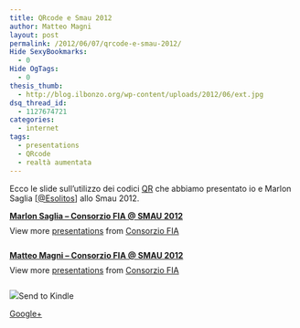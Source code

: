 ```yaml
---
title: QRcode e Smau 2012
author: Matteo Magni
layout: post
permalink: /2012/06/07/qrcode-e-smau-2012/
Hide SexyBookmarks:
  - 0
Hide OgTags:
  - 0
thesis_thumb:
  - http://blog.ilbonzo.org/wp-content/uploads/2012/06/ext.jpg
dsq_thread_id:
  - 1127674721
categories:
  - internet
tags:
  - presentations
  - QRcode
  - realtà aumentata
---
```

Ecco le slide sull&#8217;utilizzo dei codici <a href="http://it.wikipedia.org/wiki/Codice_QR" title="QRcode" target="_blank">QR</a> che abbiamo presentato io e Marlon Saglia [<a href="https://twitter.com/#!/Esolitos" title="@Esolitos" target="_blank">@Esolitos</a>] allo Smau 2012.

<div style="width:425px" id="__ss_13234362">
  <strong style="display:block;margin:12px 0 4px"><a href="http://www.slideshare.net/consorziofia/marlon-saglia-consorzio-fia-smau-2012" title="Marlon Saglia - Consorzio FIA @ SMAU 2012" target="_blank">Marlon Saglia &#8211; Consorzio FIA @ SMAU 2012</a></strong> <div style="padding:5px 0 12px">
    View more <a href="http://www.slideshare.net/" target="_blank">presentations</a> from <a href="http://www.slideshare.net/consorziofia" target="_blank">Consorzio FIA</a>
  </div></p>
</div>

<div style="width:425px" id="__ss_13235790">
  <strong style="display:block;margin:12px 0 4px"><a href="http://www.slideshare.net/consorziofia/matteo-magni-consorzio-fia-smau-2012" title="Matteo Magni - Consorzio FIA @ SMAU 2012" target="_blank">Matteo Magni &#8211; Consorzio FIA @ SMAU 2012</a></strong> <div style="padding:5px 0 12px">
    View more <a href="http://www.slideshare.net/" target="_blank">presentations</a> from <a href="http://www.slideshare.net/consorziofia" target="_blank">Consorzio FIA</a>
  </div></p>
</div>

<div class='kindleWidget kindleLight' >
  <img src="http://magni.me/wp-content/plugins/send-to-kindle/media/white-15.png" /><span>Send to Kindle</span>
</div>

<a rel="author" href="https://plus.google.com/111433366670841346629?rel=author"  >Google+</a>